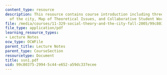 ```yaml
---
content_type: resource
description: This resource contains course introduction including three parts Theory
  of the city, Map of Theoretical Issues, and Collaborative Student Work.
file: /media/courses/11-329-social-theory-and-the-city-fall-2005/99c8037529945c44e652a59dc337ecee_ssn1.pdf
file_type: application/pdf
learning_resource_types:
- Lecture Notes
ocw_type: OCWFile
parent_title: Lecture Notes
parent_type: CourseSection
resourcetype: Document
title: ssn1.pdf
uid: 99c80375-2994-5c44-e652-a59dc337ecee
---
```

